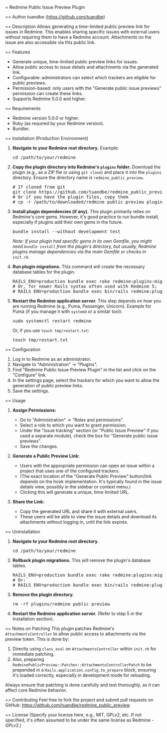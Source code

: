 = Redmine Public Issue Preview Plugin

== Author
tuandbe (https://github.com/tuandbe)

== Description
Allows generating a time-limited public preview link for issues in Redmine. This enables sharing specific issues with external users without requiring them to have a Redmine account. Attachments on the issue are also accessible via this public link.

== Features
* Generate unique, time-limited public preview links for issues.
* Allow public access to issue details and attachments via the generated link.
* Configurable: administrators can select which trackers are eligible for public previews.
* Permission-based: only users with the "Generate public issue previews" permission can create these links.
* Supports Redmine 5.0.0 and higher.

== Requirements
* Redmine version 5.0.0 or higher.
* Ruby (as required by your Redmine version).
* Bundler.

== Installation (Production Environment)

1.  **Navigate to your Redmine root directory.**
    Example:
    <pre>
    cd /path/to/your/redmine
    </pre>

2.  **Copy the plugin directory into Redmine's `plugins` folder.**
    Download the plugin (e.g., as a ZIP file or using `git clone`) and place it into the `plugins` directory. Ensure the directory name is `redmine_public_preview`.
    <pre>
    # If cloned from git
    git clone https://github.com/tuandbe/redmine_public_preview.git plugins/redmine_public_preview
    # Or if you have the plugin files, copy them
    # cp -r /path/to/downloaded/redmine_public_preview plugins/
    </pre>

3.  **Install plugin dependencies (if any).**
    This plugin primarily relies on Redmine's core gems. However, it's good practice to run bundle install, especially if plugins add their own gems in the future.
    <pre>
    bundle install --without development test
    </pre>
    *Note: If your plugin had specific gems in its own Gemfile, you might need `bundle install` from the plugin's directory, but usually, Redmine plugins manage dependencies via the main Gemfile or checks in `init.rb`.*

4.  **Run plugin migrations.**
    This command will create the necessary database tables for the plugin.
    <pre>
    RAILS_ENV=production bundle exec rake redmine:plugins:migrate
    # Or, for newer Rails syntax often used with Redmine 5:
    # RAILS_ENV=production bundle exec bin/rails redmine:plugins:migrate
    </pre>

5.  **Restart the Redmine application server.**
    This step depends on how you are running Redmine (e.g., Puma, Passenger, Unicorn).
    Example for Puma (if you manage it with `systemd` or a similar tool):
    <pre>
    sudo systemctl restart redmine
    </pre>
    Or, if you use `touch tmp/restart.txt`:
    <pre>
    touch tmp/restart.txt
    </pre>

== Configuration

1.  Log in to Redmine as an administrator.
2.  Navigate to "Administration" -> "Plugins".
3.  Find "Redmine Public Issue Preview Plugin" in the list and click on the "Configure" link.
4.  In the settings page, select the trackers for which you want to allow the generation of public preview links.
5.  Save the settings.

== Usage

1.  **Assign Permissions:**
    *   Go to "Administration" -> "Roles and permissions".
    *   Select a role to which you want to grant permission.
    *   Under the "Issue tracking" section (or "Public Issue Preview" if you used a separate module), check the box for "Generate public issue previews".
    *   Save the changes.

2.  **Generate a Public Preview Link:**
    *   Users with the appropriate permission can open an issue within a project that uses one of the configured trackers.
    *   (The exact location of the "Generate Public Preview" button/link depends on the hook implementation. It's typically found in the issue details view, possibly in the sidebar or context menu.)
    *   Clicking this will generate a unique, time-limited URL.

3.  **Share the Link:**
    *   Copy the generated URL and share it with external users.
    *   These users will be able to view the issue details and download its attachments without logging in, until the link expires.

== Uninstallation

1.  **Navigate to your Redmine root directory.**
    <pre>
    cd /path/to/your/redmine
    </pre>

2.  **Rollback plugin migrations.**
    This will remove the plugin's database tables.
    <pre>
    RAILS_ENV=production bundle exec rake redmine:plugins:migrate NAME=redmine_public_preview VERSION=0
    # Or:
    # RAILS_ENV=production bundle exec bin/rails redmine:plugins:migrate NAME=redmine_public_preview VERSION=0
    </pre>

3.  **Remove the plugin directory.**
    <pre>
    rm -rf plugins/redmine_public_preview
    </pre>

4.  **Restart the Redmine application server.**
    (Refer to step 5 in the Installation section).

== Notes on Patching
This plugin patches Redmine's `AttachmentsController` to allow public access to attachments via the preview token. This is done by:
1.  Directly using `class_eval` on `AttachmentsController` within `init.rb` for immediate patching.
2.  Also, preparing `RedminePublicPreview::Patches::AttachmentsControllerPatch` to be prepended in a `Rails.application.config.to_prepare` block, ensuring it's loaded correctly, especially in development mode for reloading.

Always ensure that patching is done carefully and test thoroughly, as it can affect core Redmine behavior.

== Contributing
Feel free to fork the project and submit pull requests on GitHub:
https://github.com/tuandbe/redmine_public_preview

== License
(Specify your license here, e.g., MIT, GPLv2, etc. If not specified, it's often assumed to be under the same license as Redmine - GPLv2.)
